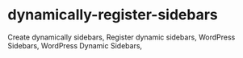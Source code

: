 # dynamically-register-sidebars
Create dynamically sidebars, Register dynamic sidebars, WordPress Sidebars, WordPress Dynamic Sidebars, 
